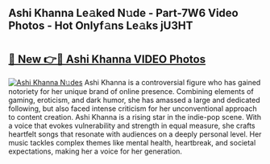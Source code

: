 ## Ashi Khanna Le𝚊ked N𝚞de - Part-7W6 Video Photos - Hot Onlyf𝚊ns Le𝚊ks jU3HT

# <h2><a href="http://ab55027.deff.icu/?id=Ashi+Khanna">🔗 New 👉🔴 Ashi Khanna VIDEO Photos</a></h2>

[![Ashi Khanna N𝚞des](https://i.imgur.com/rIISA9y.gif)](http://ab55027.deff.icu/?id=Ashi+Khanna)
Ashi Khanna is a controversial figure who has gained notoriety for her unique brand of online presence. Combining elements of gaming, eroticism, and dark humor, she has amassed a large and dedicated following, but also faced intense criticism for her unconventional approach to content creation. Ashi Khanna is a rising star in the indie-pop scene. With a voice that evokes vulnerability and strength in equal measure, she crafts heartfelt songs that resonate with audiences on a deeply personal level. Her music tackles complex themes like mental health, heartbreak, and societal expectations, making her a voice for her generation.
